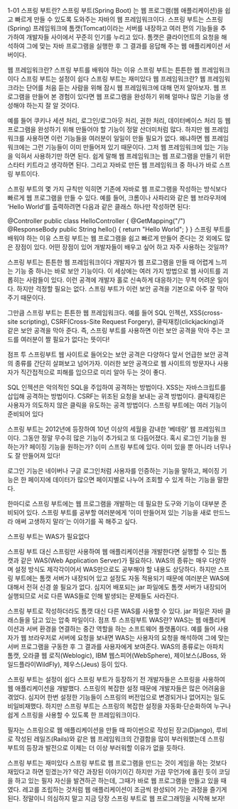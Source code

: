 1-01 스프링 부트란?
스프링 부트(Spring Boot) 는 웹 프로그램(웹 애플리케이션)을 쉽고 빠르게 만들 수 있도록 도와주는 자바의 웹 프레임워크이다. 스프링 부트는 스프링(Spring) 프레임워크에 톰캣(Tomcat)이라는 서버를 내장하고 여러 편의 기능들을 추가하여 개발자들 사이에서 꾸준히 인기를 누리고 있다. 톰캣은 클라이언트의 요청을 해석하여 그에 맞는 자바 프로그램을 실행한 후 그 결과를 응답해 주는 웹 애플리케이션 서버이다.

웹 프레임워크란?
스프링 부트를 배워야 하는 이유
스프링 부트는 튼튼한 웹 프레임워크이다
스프링 부트는 설정이 쉽다
스프링 부트는 재미있다
웹 프레임워크란?
웹 프레임워크라는 단어를 처음 듣는 사람을 위해 잠시 웹 프레임워크에 대해 먼저 알아보자. 웹 프로그램을 만들어 본 경험이 있다면 웹 프로그램을 완성하기 위해 얼마나 많은 기능을 생성해야 하는지 잘 알 것이다.



예를 들어 쿠키나 세션 처리, 로그인/로그아웃 처리, 권한 처리, 데이터베이스 처리 등 웹 프로그램을 완성하기 위해 만들어야 할 기능이 정말 산더미처럼 많다. 하지만 웹 프레임워크를 사용하면 이런 기능들을 여러분이 일일이 만들 필요가 없다. 왜냐하면 웹 프레임워크에는 그런 기능들이 이미 만들어져 있기 때문이다. 그저 웹 프레임워크에 있는 기능을 익혀서 사용하기만 하면 된다. 쉽게 말해 웹 프레임워크는 웹 프로그램을 만들기 위한 스타터 키트라고 생각하면 된다. 그리고 자바로 만든 웹 프레임워크 중 하나가 바로 스프링 부트이다.

스프링 부트의 몇 가지 규칙만 익히면 기존에 자바로 웹 프로그램을 작성하는 방식보다 빠르게 웹 프로그램을 만들 수 있다. 예를 들어, 크롬이나 사파리와 같은 웹 브라우저에 ‘Hello World’를 출력하려면 다음과 같은 클래스 하나만 작성하면 된다:

@Controller 
public class HelloController { 
    @GetMapping("/") 
    @ResponseBody 
    public String hello() { 
        return "Hello World"; 
    } 
}
스프링 부트를 배워야 하는 이유
스프링 부트는 웹 프로그램을 쉽고 빠르게 만들어 준다는 것 외에도 많은 장점이 있다. 어떤 장점이 있어 개발자들이 배우고 싶어 하고 자주 사용하는 것일까?

스프링 부트는 튼튼한 웹 프레임워크이다
개발자가 웹 프로그램을 만들 때 어렵게 느끼는 기능 중 하나는 바로 보안 기능이다. 이 세상에는 여러 가지 방법으로 웹 사이트를 괴롭히는 사람들이 있다. 이런 공격에 개발자 홀로 신속하게 대응하기는 무척 어려운 일이다. 하지만 걱정할 필요는 없다. 스프링 부트가 이런 보안 공격을 기본으로 아주 잘 막아 주기 때문이다.



그만큼 스프링 부트는 튼튼한 웹 프레임워크다. 예를 들어 SQL 인젝션, XSS(cross-site scripting), CSRF(Cross-Site Request Forgery), 클릭재킹(clickjacking)과 같은 보안 공격을 막아 준다. 즉, 스프링 부트를 사용하면 이런 보안 공격을 막아 주는 코드를 여러분이 짤 필요가 없다는 뜻이다!

점프 투 스프링부트
웹 사이트로 들어오는 보안 공격은 다양하다
앞서 언급한 보안 공격의 종류를 간단히 살펴보고 넘어가자. 이러한 보안 공격으로 웹 사이트의 방문자나 사용자가 직간접적으로 피해를 입으므로 미리 알아 두는 것이 좋다.

SQL 인젝션은 악의적인 SQL을 주입하여 공격하는 방법이다.
XSS는 자바스크립트를 삽입해 공격하는 방법이다.
CSRF는 위조된 요청을 보내는 공격 방법이다.
클릭재킹은 사용자가 의도하지 않은 클릭을 유도하는 공격 방법이다.
스프링 부트에는 여러 기능이 준비되어 있다

스프링 부트는 2012년에 등장하여 10년 이상의 세월을 감내한 ‘베테랑’ 웹 프레임워크이다. 그동안 정말 무수히 많은 기능이 추가되고 또 다듬어졌다. 혹시 로그인 기능을 원하는가? 페이징 기능을 원하는가? 이미 스프링 부트에 있다. 이미 있을 뿐 아니라 너무나도 잘 만들어져 있다!

로그인 기능은 네이버나 구글 로그인처럼 사용자를 인증하는 기능을 말하고, 페이징 기능은 한 페이지에 데이터가 많으면 페이지별로 나누어 조회할 수 있게 하는 기능을 말한다.

한마디로 스프링 부트에는 웹 프로그램을 개발하는 데 필요한 도구와 기능이 대부분 준비되어 있다. 스프링 부트를 공부할 여러분에게 ’이미 만들어져 있는 기능을 새로 만드느라 애써 고생하지 말라’는 이야기를 꼭 해주고 싶다.

스프링 부트는 WAS가 필요없다

스프링 부트 대신 스프링만 사용하여 웹 애플리케이션을 개발한다면 실행할 수 있는 톰캣과 같은 WAS(Web Application Server)가 필요하다. WAS의 종류는 매우 다양하며 설정 방식도 제각각이어서 WAS만으로도 공부해야 할 내용도 상당하다. 하지만 스프링 부트에는 톰캣 서버가 내장되어 있고 설정도 자동 적용되기 때문에 여러분은 WAS에 대해서 전혀 신경 쓸 필요가 없다. 심지어 배포되는 jar 파일에도 톰캣 서버가 내장되어 실행되므로 서로 다른 WAS들로 인해 발생되는 문제들도 사라진다.

스프링 부트로 작성하더라도 톰캣 대신 다른 WAS를 사용할 수 있다.
jar 파일은 자바 클래스들을 담고 있는 압축 파일이다.
점프 투 스프링부트
WAS란?
WAS는 웹 애플리케이션과 서버 환경을 연결하는 중간 역할을 하는 소프트웨어 플랫폼이다. 예를 들어 사용자가 웹 브라우저로 서버에 요청을 보내면 WAS는 사용자의 요청을 해석하여 그에 맞는 서버 프로그램을 구동한 후 그 결과를 사용자에게 보여준다. WAS의 종류로는 아파치 톰캣, 오라클 웹 로직(Weblogic), IBM 웹스피어(WebSphere), 제이보스(JBoss, 와일드플라이WildFly), 제우스(Jeus) 등이 있다.

스프링 부트는 설정이 쉽다
스프링 부트가 등장하기 전 개발자들은 스프링을 사용하여 웹 애플리케이션을 개발했다. 스프링의 복잡한 설정 때문에 개발자들은 많은 어려움을 겪었다. 심지어 한번 설정한 기능들이 스프링의 버전업으로 변경되거나 없어지는 일도 비일비재했다. 하지만 스프링 부트는 스프링의 복잡한 설정을 자동화·단순화하여 누구나 쉽게 스프링을 사용할 수 있도록 한 프레임워크이다.

필자는 스프링으로 웹 애플리케이션을 만들 때 파이썬으로 작성된 장고(Django), 루비로 작성된 레일즈(Rails)와 같은 웹 프레임워크의 간결함을 많이 부러워했는데 스프링 부트의 등장과 발전으로 이제는 더 이상 부러워할 이유가 없을 듯하다.

스프링 부트는 재미있다
스프링 부트로 웹 프로그램을 만드는 것이 게임을 하는 것보다 재밌다고 하면 믿겠는가? 약간 과장된 이야기이긴 하지만 가끔 무언가에 홀린 듯이 코딩을 하고 있는 필자 자신을 발견하곤 하는데, 그때가 바로 웹 프로그램을 만들고 있을 때였다. 레고를 조립하는 것처럼 웹 애플리케이션이 조금씩 완성되어 가는 과정을 즐기게 된다. 정말이니 의심하지 말고 지금 당장 스프링 부트로 웹 프로그래밍을 시작해 보자!

